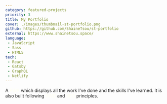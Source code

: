 ```yaml
---
category: featured-projects
priority: 3
title: My Portfolio
cover: ./images/thumbnail-st-portfolio.png
github: https://github.com/ShaineTsou/st-portfolio
external: https://www.shainetsou.space/
language: 
 - JavaScript
 - Sass
 - HTML5
tech:
 - React
 - Gatsby
 - GraphQL
 - Netlify
---
```

A <span style="color: ivory">PWA</span> which displays all the work I've done and the skills I've learned. It is also built following <span style="color: ivory">RWD</span> and <span style="color: ivory">SEO</span> principles.
